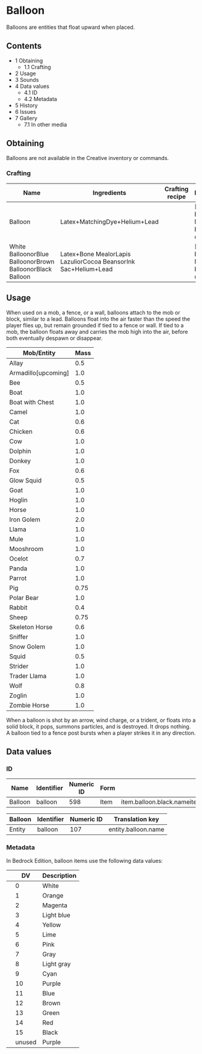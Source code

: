 # Balloon
Balloons are entities that float upward when placed.

## Contents
- 1 Obtaining
	- 1.1 Crafting
- 2 Usage
- 3 Sounds
- 4 Data values
	- 4.1 ID
	- 4.2 Metadata
- 5 History
- 6 Issues
- 7 Gallery
	- 7.1 In other media

## Obtaining
Balloons are not available in the Creative inventory or commands.

### Crafting
| Name                                                      | Ingredients                                                     | Crafting recipe | Description                                      |
|-----------------------------------------------------------|-----------------------------------------------------------------|-----------------|--------------------------------------------------|
| Balloon                                                   | Latex+MatchingDye+Helium+Lead                                   |                 | ‌[Bedrock Edition and Minecraft Education  only] |
| White BalloonorBlue BalloonorBrown BalloonorBlack Balloon | Latex+Bone MealorLapis LazuliorCocoa BeansorInk Sac+Helium+Lead |                 | ‌[Bedrock Edition and Minecraft Education  only] |

## Usage
When used on a mob, a fence, or a wall, balloons attach to the mob or block, similar to a lead. Balloons float into the air faster than the speed the player flies up, but remain grounded if tied to a fence or wall. If tied to a mob, the balloon floats away and carries the mob high into the air, before both eventually despawn or disappear.

| Mob/Entity           | Mass |
|----------------------|------|
| Allay                | 0.5  |
| Armadillo‌[upcoming] | 1.0  |
| Bee                  | 0.5  |
| Boat                 | 1.0  |
| Boat with Chest      | 1.0  |
| Camel                | 1.0  |
| Cat                  | 0.6  |
| Chicken              | 0.6  |
| Cow                  | 1.0  |
| Dolphin              | 1.0  |
| Donkey               | 1.0  |
| Fox                  | 0.6  |
| Glow Squid           | 0.5  |
| Goat                 | 1.0  |
| Hoglin               | 1.0  |
| Horse                | 1.0  |
| Iron Golem           | 2.0  |
| Llama                | 1.0  |
| Mule                 | 1.0  |
| Mooshroom            | 1.0  |
| Ocelot               | 0.7  |
| Panda                | 1.0  |
| Parrot               | 1.0  |
| Pig                  | 0.75 |
| Polar Bear           | 1.0  |
| Rabbit               | 0.4  |
| Sheep                | 0.75 |
| Skeleton Horse       | 0.6  |
| Sniffer              | 1.0  |
| Snow Golem           | 1.0  |
| Squid                | 0.5  |
| Strider              | 1.0  |
| Trader Llama         | 1.0  |
| Wolf                 | 0.8  |
| Zoglin               | 1.0  |
| Zombie Horse         | 1.0  |

When a balloon is shot by an arrow, wind charge, or a trident, or floats into a solid block, it pops, summons particles, and is destroyed. It drops nothing. A balloon tied to a fence post bursts when a player strikes it in any direction.

## Data values
### ID
| Name    | Identifier | Numeric ID | Form | Translation key                                                                                                                                                                                                                                                                                                                                                                     |
|---------|------------|------------|------|-------------------------------------------------------------------------------------------------------------------------------------------------------------------------------------------------------------------------------------------------------------------------------------------------------------------------------------------------------------------------------------|
| Balloon | balloon    | 598        | Item | item.balloon.black.nameitem.balloon.red.nameitem.balloon.green.nameitem.balloon.brown.nameitem.balloon.blue.nameitem.balloon.purple.nameitem.balloon.cyan.nameitem.balloon.silver.nameitem.balloon.gray.nameitem.balloon.pink.nameitem.balloon.lime.nameitem.balloon.yellow.nameitem.balloon.lightBlue.nameitem.balloon.magenta.nameitem.balloon.orange.nameitem.balloon.white.name |

| Balloon | Identifier | Numeric ID | Translation key     |
|---------|------------|------------|---------------------|
| Entity  | balloon    | 107        | entity.balloon.name |

### Metadata
In Bedrock Edition, balloon items use the following data values:

|  | DV     | Description |
|--|--------|-------------|
|  | 0      | White       |
|  | 1      | Orange      |
|  | 2      | Magenta     |
|  | 3      | Light blue  |
|  | 4      | Yellow      |
|  | 5      | Lime        |
|  | 6      | Pink        |
|  | 7      | Gray        |
|  | 8      | Light gray  |
|  | 9      | Cyan        |
|  | 10     | Purple      |
|  | 11     | Blue        |
|  | 12     | Brown       |
|  | 13     | Green       |
|  | 14     | Red         |
|  | 15     | Black       |
|  | unused | Purple      |

